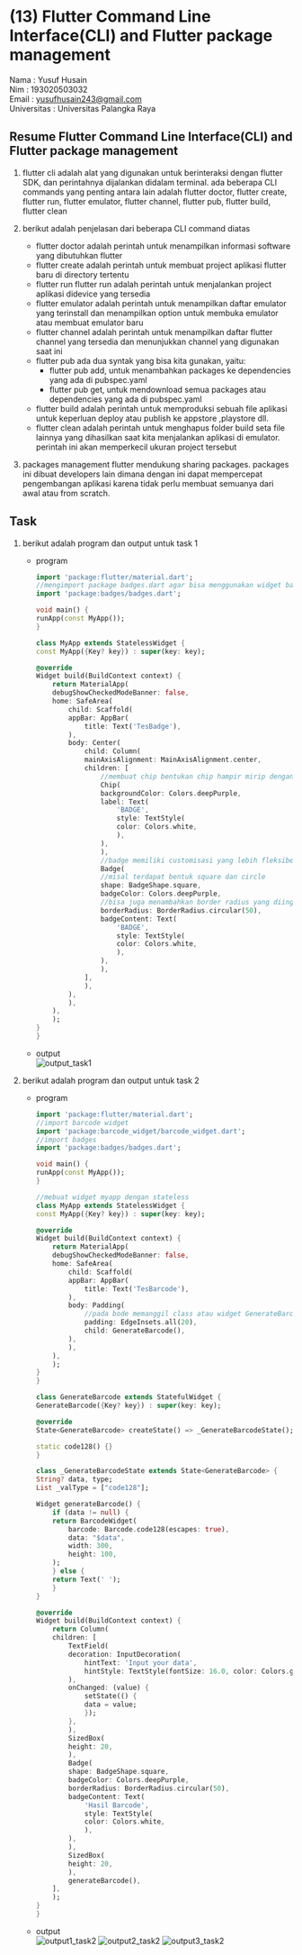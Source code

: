 # (13) Flutter Command Line Interface(CLI) and Flutter package management

Nama : Yusuf Husain <br>
Nim : 193020503032 <br>
Email : yusufhusain243@gmail.com <br>
Universitas : Universitas Palangka Raya

## Resume Flutter Command Line Interface(CLI) and Flutter package management

1. flutter cli adalah alat yang digunakan untuk berinteraksi dengan flutter SDK, dan perintahnya dijalankan didalam terminal. ada beberapa CLI commands yang penting antara lain adalah flutter doctor, flutter create, flutter run, flutter emulator, flutter channel, flutter pub, flutter build, flutter clean
2. berikut adalah penjelasan dari beberapa CLI command diatas

   - flutter doctor
     adalah perintah untuk menampilkan informasi software yang dibutuhkan flutter
   - flutter create
     adalah perintah untuk membuat project aplikasi flutter baru di directory tertentu
   - flutter run
     flutter run adalah perintah untuk menjalankan project aplikasi didevice yang tersedia
   - flutter emulator
     adalah perintah untuk menampilkan daftar emulator yang terinstall dan menampilkan option untuk membuka emulator atau membuat emulator baru
   - flutter channel
     adalah perintah untuk menampilkan daftar flutter channel yang tersedia dan menunjukkan channel yang digunakan saat ini
   - flutter pub
     ada dua syntak yang bisa kita gunakan, yaitu:
     - flutter pub add, untuk menambahkan packages ke dependencies yang ada di pubspec.yaml
     - flutter pub get, untuk mendownload semua packages atau dependencies yang ada di pubspec.yaml
   - flutter build
     adalah perintah untuk memproduksi sebuah file aplikasi untuk keperluan deploy atau publish ke appstore ,playstore dll.
   - flutter clean
     adalah perintah untuk menghapus folder build seta file lainnya yang dihasilkan saat kita menjalankan aplikasi di emulator. perintah ini akan memperkecil ukuran project tersebut

3. packages management
   flutter mendukung sharing packages. packages ini dibuat developers lain dimana dengan ini dapat mempercepat pengembangan aplikasi karena tidak perlu membuat semuanya dari awal atau from scratch.

## Task

1. berikut adalah program dan output untuk task 1

   - program

     ```dart
     import 'package:flutter/material.dart';
     //mengimport package badges.dart agar bisa menggunakan widget badge
     import 'package:badges/badges.dart';

     void main() {
     runApp(const MyApp());
     }

     class MyApp extends StatelessWidget {
     const MyApp({Key? key}) : super(key: key);

     @override
     Widget build(BuildContext context) {
         return MaterialApp(
         debugShowCheckedModeBanner: false,
         home: SafeArea(
             child: Scaffold(
             appBar: AppBar(
                 title: Text('TesBadge'),
             ),
             body: Center(
                 child: Column(
                 mainAxisAlignment: MainAxisAlignment.center,
                 children: [
                     //membuat chip bentukan chip hampir mirip dengan badge namun memiliki ukuran yang agak besar meskipun padding diset menjadi 0
                     Chip(
                     backgroundColor: Colors.deepPurple,
                     label: Text(
                         'BADGE',
                         style: TextStyle(
                         color: Colors.white,
                         ),
                     ),
                     ),
                     //badge memiliki customisasi yang lebih fleksibel
                     Badge(
                     //misal terdapat bentuk square dan circle
                     shape: BadgeShape.square,
                     badgeColor: Colors.deepPurple,
                     //bisa juga menambahkan border radius yang diinginkan
                     borderRadius: BorderRadius.circular(50),
                     badgeContent: Text(
                         'BADGE',
                         style: TextStyle(
                         color: Colors.white,
                         ),
                     ),
                     ),
                 ],
                 ),
             ),
             ),
         ),
         );
     }
     }

     ```

   - output<br>
      ![output_task1](https://user-images.githubusercontent.com/74952343/159168397-e71d95e4-c1c0-4a58-957b-d7c5c7366f92.jpeg)


2. berikut adalah program dan output untuk task 2

   - program

     ```dart
     import 'package:flutter/material.dart';
     //import barcode widget
     import 'package:barcode_widget/barcode_widget.dart';
     //import badges
     import 'package:badges/badges.dart';

     void main() {
     runApp(const MyApp());
     }

     //mebuat widget myapp dengan stateless
     class MyApp extends StatelessWidget {
     const MyApp({Key? key}) : super(key: key);

     @override
     Widget build(BuildContext context) {
         return MaterialApp(
         debugShowCheckedModeBanner: false,
         home: SafeArea(
             child: Scaffold(
             appBar: AppBar(
                 title: Text('TesBarcode'),
             ),
             body: Padding(
                 //pada bode memanggil class atau widget GenerateBarcode
                 padding: EdgeInsets.all(20),
                 child: GenerateBarcode(),
             ),
             ),
         ),
         );
     }
     }

     class GenerateBarcode extends StatefulWidget {
     GenerateBarcode({Key? key}) : super(key: key);

     @override
     State<GenerateBarcode> createState() => _GenerateBarcodeState();

     static code128() {}
     }

     class _GenerateBarcodeState extends State<GenerateBarcode> {
     String? data, type;
     List _valType = ["code128"];

     Widget generateBarcode() {
         if (data != null) {
         return BarcodeWidget(
             barcode: Barcode.code128(escapes: true),
             data: "$data",
             width: 300,
             height: 100,
         );
         } else {
         return Text(' ');
         }
     }

     @override
     Widget build(BuildContext context) {
         return Column(
         children: [
             TextField(
             decoration: InputDecoration(
                 hintText: 'Input your data',
                 hintStyle: TextStyle(fontSize: 16.0, color: Colors.grey),
             ),
             onChanged: (value) {
                 setState(() {
                 data = value;
                 });
             },
             ),
             SizedBox(
             height: 20,
             ),
             Badge(
             shape: BadgeShape.square,
             badgeColor: Colors.deepPurple,
             borderRadius: BorderRadius.circular(50),
             badgeContent: Text(
                 'Hasil Barcode',
                 style: TextStyle(
                 color: Colors.white,
                 ),
             ),
             ),
             SizedBox(
             height: 20,
             ),
             generateBarcode(),
         ],
         );
     }
     }

     ```

   - output<br>
      ![output1_task2](https://user-images.githubusercontent.com/74952343/159168406-ac37b287-09fd-4d42-a555-97d43c2c7ab1.jpeg)
      ![output2_task2](https://user-images.githubusercontent.com/74952343/159168412-c9f8aa89-ce4a-48fd-b2b3-4b21062910a8.jpeg)
      ![output3_task2](https://user-images.githubusercontent.com/74952343/159168417-9ae2dfcf-a35c-4b25-aa03-f59dbc7d61dd.jpeg)



